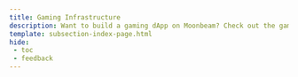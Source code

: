```yaml
---
title: Gaming Infrastructure
description: Want to build a gaming dApp on Moonbeam? Check out the gaming infrastructure providers you can use to quickly and securely spin up a scalable gaming dApp.
template: subsection-index-page.html
hide: 
 - toc
 - feedback
---
```

